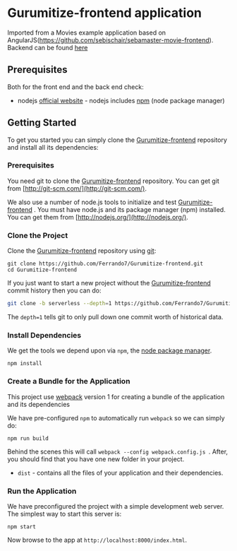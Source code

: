 # Gurumitize-frontend application
Imported from a Movies example application based on AngularJS(https://github.com/sebischair/sebamaster-movie-frontend). Backend can be found [here](https://github.com/Ferrando7/Gurumitize-backend)

## Prerequisites

Both for the front end and the back end check:

* nodejs [official website](https://nodejs.org/en/) - nodejs includes [npm](https://www.npmjs.com/) (node package manager)


## Getting Started

To get you started you can simply clone the [Gurumitize-frontend](https://github.com/Ferrando7/Gurumitize-frontend/) repository and install all its dependencies:

### Prerequisites

You need git to clone the [Gurumitize-frontend](https://github.com/Ferrando7/Gurumitize-frontend/)  repository. You can get git from [http://git-scm.com/](http://git-scm.com/).

We also use a number of node.js tools to initialize and test [Gurumitize-frontend](https://github.com/Ferrando7/Gurumitize-frontend/) . You must have node.js and its package manager (npm) installed.  You can get them from [http://nodejs.org/](http://nodejs.org/).

### Clone the Project

Clone the [Gurumitize-frontend](https://github.com/Ferrando7/Gurumitize-frontend/)  repository using [git](http://git-scm.com/):

```
git clone https://github.com/Ferrando7/Gurumitize-frontend.git
cd Gurumitize-frontend
```

If you just want to start a new project without the [Gurumitize-frontend](https://github.com/Ferrando7/Gurumitize-frontend/)  commit history then you can do:

```bash
git clone -b serverless --depth=1 https://github.com/Ferrando7/Gurumitize-frontend.git <your-project-name>
```

The `depth=1` tells git to only pull down one commit worth of historical data.

### Install Dependencies

We get the tools we depend upon via `npm`, the [node package manager](https://www.npmjs.com).

```
npm install
```

### Create a Bundle for the Application

This project use [webpack](https://github.com/webpack/webpack) version 1 for creating a bundle of the application and its dependencies

We have pre-configured `npm` to automatically run `webpack` so we can simply do:

```
npm run build
```

Behind the scenes this will call `webpack --config webpack.config.js `.  After, you should find that you have one new folder in your project.

* `dist` - contains all the files of your application and their dependencies.

### Run the Application

We have preconfigured the project with a simple development web server.  The simplest way to start
this server is:

```
npm start
```

Now browse to the app at `http://localhost:8000/index.html`.
